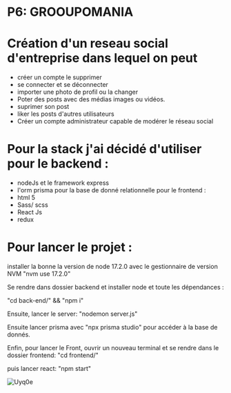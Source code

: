 

# P6: GROOUPOMANIA

# Création d'un reseau social d'entreprise dans lequel on peut
- créer un compte le supprimer
- se connecter et se déconnecter
- importer une photo de profil ou la changer
- Poter des posts avec des médias images ou vidéos.
- suprimer son post 
- liker les posts d'autres utilisateurs 
- Créer un compte administrateur capable de modérer le réseau social 


# Pour la stack j'ai décidé d'utiliser pour le backend : 
- nodeJs et le framework express 
- l'orm prisma pour la base de donné relationnelle
pour le frontend : 
- html 5
- Sass/ scss
- React Js
- redux 


# Pour lancer le projet :

installer la bonne la version de node 17.2.0
avec le gestionnaire de version NVM
"nvm use 17.2.0"

Se rendre dans dossier backend et installer node et toute les dépendances :

"cd back-end/" && "npm i"


Ensuite, lancer le server: "nodemon server.js"

Ensuite lancer prisma avec "npx prisma studio" pour accéder à la base de donnés.

Enfin, pour lancer le Front, ouvrir un nouveau terminal et 
se rendre dans le dossier frontend:  "cd frontend/"

puis lancer react: "npm start"


![Uyq0e](https://user-images.githubusercontent.com/87643200/216177684-e2be2386-2ea8-4d8a-8bc6-39d85ef99a22.png)




